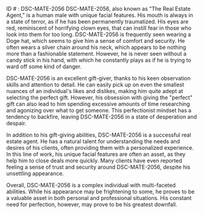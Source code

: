 ID # : DSC-MATE-2056
DSC-MATE-2056, also known as "The Real Estate Agent," is a human male with unique facial features. His mouth is always in a state of terror, as if he has been permanently traumatized. His eyes are red, reminiscent of horrifying clown eyes, that can instill fear in those who look into them for too long. DSC-MATE-2056 is frequently seen wearing a Doge hat, which seems to give him a sense of comfort and security. He often wears a silver chain around his neck, which appears to be nothing more than a fashionable statement. However, he is never seen without a candy stick in his hand, with which he constantly plays as if he is trying to ward off some kind of danger. 

DSC-MATE-2056 is an excellent gift-giver, thanks to his keen observation skills and attention to detail. He can easily pick up on even the smallest nuances of an individual's likes and dislikes, making him quite adept at selecting the perfect gift. However, his obsession with giving the "perfect" gift can also lead to him spending excessive amounts of time researching and agonizing over what to get someone. This perfectionist mindset has a tendency to backfire, leaving DSC-MATE-2056 in a state of desperation and despair. 

In addition to his gift-giving abilities, DSC-MATE-2056 is a successful real estate agent. He has a natural talent for understanding the needs and desires of his clients, often providing them with a personalized experience. In this line of work, his unique facial features are often an asset, as they help him to close deals more quickly. Many clients have even reported feeling a sense of trust and security around DSC-MATE-2056, despite his unsettling appearance. 

Overall, DSC-MATE-2056 is a complex individual with multi-faceted abilities. While his appearance may be frightening to some, he proves to be a valuable asset in both personal and professional situations. His constant need for perfection, however, may prove to be his greatest downfall.